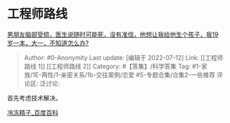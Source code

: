 # 工程师路线
[男朋友脑部受损，医生说随时可能死，没有准信，他想让我给他生个孩子，我19岁一本，大一，不知道怎么办?](https://www.zhihu.com/question/517032900/answer/2570778380)

> Author: #0-Anonymity
> Last update: [编辑于 2022-07-12]
> Link: [[工程师路线 1]] [[工程师路线 2]]
> Category: #【答集】/科学答集
> Tag: #1-家族/1E-两性/1-亲密关系/1b-交往案例/恋爱 #5-专题合集/合集2-一些推荐
> 评论区:
> 泛讨论:

首先考虑技术解决。

[冷冻精子_百度百科](https://baike.baidu.com/item/%E5%86%B7%E5%86%BB%E7%B2%BE%E5%AD%90/12770685)
